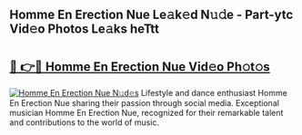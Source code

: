 ## Homme En Erection Nue Le𝚊k𝚎d N𝚞𝚍e - Part-ytc Vid𝚎o Photos Le𝚊ks heTtt

# <h2><a href="http://fba09u.evod.top/?m=Homme+En+Erection+Nue">🔗 👉🔴 Homme En Erection Nue Vid𝚎o Ph𝚘t𝚘s</a></h2>

[![Homme En Erection Nue N𝚞d𝚎s](https://i.imgur.com/8V9OHl7.gif)](http://fba09u.evod.top/?m=Homme+En+Erection+Nue)
Lifestyle and dance enthusiast Homme En Erection Nue sharing their passion through social media. Exceptional musician Homme En Erection Nue, recognized for their remarkable talent and contributions to the world of music. 
